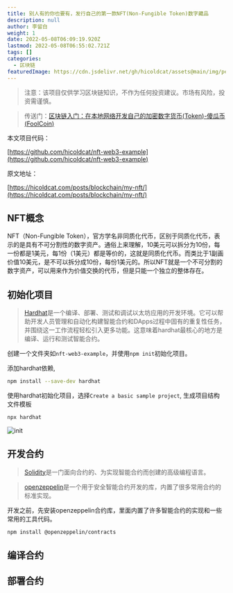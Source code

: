 ```yaml
---
title: 别人有的你也要有，发行自己的第一款NFT(Non-Fungible Token)数字藏品
description: null
author: 李留白
weight: 1
date: 2022-05-08T06:09:19.920Z
lastmod: 2022-05-08T06:55:02.721Z
tags: []
categories:
  - 区块链
featuredImage: https://cdn.jsdelivr.net/gh/hicoldcat/assets@main/img/pexels-steve-johnson-1812960.jpg
---
```


> 注意：该项目仅供学习区块链知识，不作为任何投资建议。市场有风险，投资需谨慎。

> 传送门：[区块链入门：在本地网络开发自己的加密数字货币(Token)-傻瓜币(FoolCoin)](https://hicoldcat.com/posts/blockchain/my-token/)

本文项目代码：

[https://github.com/hicoldcat/nft-web3-example](https://github.com/hicoldcat/nft-web3-example)

原文地址：

[https://hicoldcat.com/posts/blockchain/my-nft/](https://hicoldcat.com/posts/blockchain/my-nft/)

## NFT概念
NFT（Non-Fungible Token），官方学名非同质化代币，区别于同质化代币，表示的是具有不可分割性的数字资产。通俗上来理解，10美元可以拆分为10份，每一份都是1美元，每1份（1美元）都是等价的，这就是同质化代币。而类比于1副画价值10美元，是不可以拆分成10份，每份1美元的。所以NFT就是一个不可分割的数字资产，可以用来作为价值交换的代币，但是只能一个独立的整体存在。

## 初始化项目
> [Hardhat](https://hardhat.org/)是一个编译、部署、测试和调试以太坊应用的开发环境。它可以帮助开发人员管理和自动化构建智能合约和DApps过程中固有的重复性任务，并围绕这一工作流程轻松引入更多功能。这意味着hardhat最核心的地方是编译、运行和测试智能合约。

创建一个文件夹如`nft-web3-example`，并使用`npm init`初始化项目。

添加hardhat依赖,

```bash
npm install --save-dev hardhat
```

使用hardhat初始化项目，选择`Create a basic sample project`, 生成项目结构文件模板

```bash
npx hardhat
```

![init](https://cdn.jsdelivr.net/gh/hicoldcat/assets@main/img/20220508144827.png)

## 开发合约
> [Solidity](https://soliditylang.org/)是一门面向合约的、为实现智能合约而创建的高级编程语言。

> [openzeppelin](https://docs.openzeppelin.com/contracts/4.x/)是一个用于安全智能合约开发的库，内置了很多常用合约的标准实现。

开发之前，先安装openzeppelin合约库，里面内置了许多智能合约的实现和一些常用的工具代码。

```bash
npm install @openzeppelin/contracts
```



## 编译合约

## 部署合约


